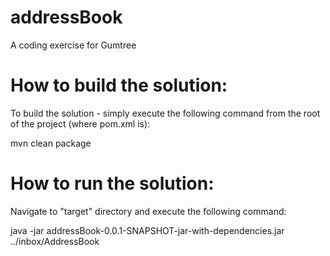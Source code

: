 # addressBook
A coding exercise for Gumtree




How to build the solution:
==========================

To build the solution - simply execute the following command from the root of the project (where pom.xml is):

mvn clean package




How to run the solution:
========================

Navigate to "target" directory and execute the following command:

java -jar addressBook-0.0.1-SNAPSHOT-jar-with-dependencies.jar ../inbox/AddressBook